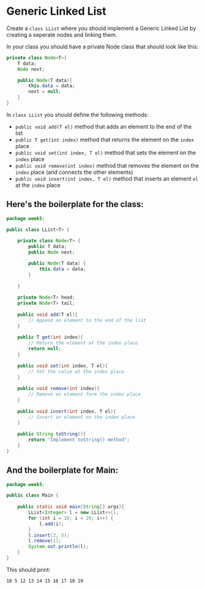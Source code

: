 # Generic Linked List

Create a `class LList` where you should implement a Generic Linked List by creating a seperate nodes and linking them.

In your class you should have a private Node class that should look like this:

```java
private class Node<T>{
	T data;
	Node next;

	public Node(T data){
		this.data = data;
		next = null;
	}
}
```

In `class LList` you should define the following methods:

* `public void add(T el)` method that adds an element to the end of the list
* `public T get(int index)` method that returns the element on the `index` place
* `public void set(int index, T el)` method that sets the element on the `index` place
* `public void remove(int index)` method that removes the element on the `index` place (and connects the other elements)
* `public void insert(int index, T el)` method that inserts an element `el` at the `index` place

## Here's the boilerplate for the class:

```java
package week5;

public class LList<T> {
	
	private class Node<T> {
		public T data;
		public Node next;

		public Node(T data) {
			this.data = data;
		}
		
	}
	
	private Node<T> head;
	private Node<T> tail;
	
	public void add(T el){
		// Append an element to the end of the list
	}
	
	public T get(int index){
		// Return the element at the index place
		return null;
	}
	
	public void set(int index, T el){
		// Set the value at the index place
	}
	
	public void remove(int index){
		// Remove an element form the index place
	}
	
	public void insert(int index, T el){
		// Insert an element on the index place
	}
	
	public String toString(){
		return "Implement toString() method";
	}
}
```

## And the boilerplate for Main:

```java
package week5;

public class Main {
	
	public static void main(String[] args){
		LList<Integer> l = new LList<>();
		for (int i = 10; i < 20; i++) {
			l.add(i);
		}
		l.insert(2, 5);
		l.remove(1);
		System.out.println(l);
	}
}
```

This should print:

```
10 5 12 13 14 15 16 17 18 19
```